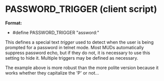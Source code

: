 # PASSWORD_TRIGGER (client script)
**Format:**
+   #define PASSWORD_TRIGGER \"assword:\"


This defines a special text *trigger* used to detect when the
user is being prompted for a password in telnet mode. Most MUDs
automatically suppress password echo, but if they do not, it is
necessary to use this setting to hide it. Multiple triggers may be
defined as necessary. 

The example above is more robust than the
more polite version because it works whether they capitalize the \'P\'
or not\...

